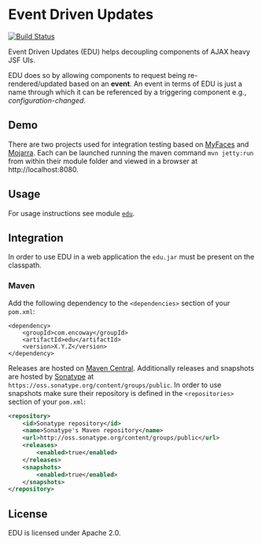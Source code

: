 Event Driven Updates
====================

[![Build Status](https://travis-ci.org/encoway/edu.svg?branch=master)](https://travis-ci.org/encoway/edu)

Event Driven Updates (EDU) helps decoupling components of AJAX heavy JSF UIs.

EDU does so by allowing components to request being re-rendered/updated based on an **event**.
An event in terms of EDU is just a name through which it can be referenced by a triggering component e.g., *configuration-changed*.

## Demo

There are two projects used for integration testing based on [MyFaces](https://github.com/encoway/edu/tree/master/edu-it-myfaces) and [Mojarra](https://github.com/encoway/edu/tree/master/edu-it-mojarra). Each can be launched running the maven command `mvn jetty:run` from within their module folder and viewed in a browser at http://localhost:8080.  

## Usage

For usage instructions see module [`edu`](edu).

## Integration

In order to use EDU in a web application the `edu.jar` must be present on the classpath.

### Maven

Add the following dependency to the `<dependencies>` section of your `pom.xml`:

```xhtml
<dependency>
    <groupId>com.encoway</groupId>
    <artifactId>edu</artifactId>
    <version>X.Y.Z</version>
</dependency>
```

Releases are hosted on [Maven Central](http://search.maven.org/#search%7Cga%7C1%7Ccom.encoway). Additionally 
releases and snapshots are hosted by [Sonatype](http://central.sonatype.org/) at `https://oss.sonatype.org/content/groups/public`. In order to use snapshots make sure their repository is defined in the `<repositories>` section of your `pom.xml`:

```xml
<repository>  
    <id>Sonatype repository</id>  
    <name>Sonatype's Maven repository</name>  
    <url>http://oss.sonatype.org/content/groups/public</url>  
    <releases>
        <enabled>true</enabled>
    </releases>
    <snapshots>
        <enabled>true</enabled>
    </snapshots>
</repository>
```

## License

EDU is licensed under Apache 2.0.
